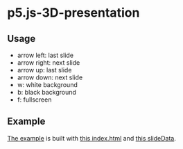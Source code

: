 # p5.js-3D-presentation

## Usage

* arrow left: last slide
* arrow right: next slide
* arrow up: last slide
* arrow down: next slide
* w: white background
* b: black background
* f: fullscreen


## Example

[The example](https://richter.dev/p5-js-3D-presentation/example) is built with [this index.html](https://github.com/richtepa/p5.js-3D-presentation/blob/master/example/index.html) and [this slideData](https://github.com/richtepa/p5.js-3D-presentation/blob/master/example/slideData.js).

